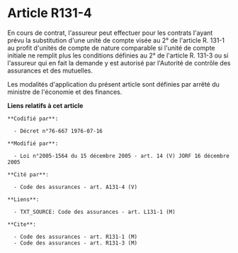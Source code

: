 # Article R131-4

En cours de contrat, l'assureur peut effectuer pour les contrats l'ayant prévu la substitution d'une unité de compte visée au
2° de l'article R. 131-1 au profit d'unités de compte de nature comparable si l'unité de compte initiale ne remplit plus les
conditions définies au 2° de l'article R. 131-3 ou si l'assureur qui en fait la demande y est autorisé par l'Autorité de
contrôle des assurances et des mutuelles.

Les modalités d'application du présent article sont définies par arrêté du ministre de l'économie et des finances.

**Liens relatifs à cet article**

	**Codifié par**:

	  - Décret n°76-667 1976-07-16

	**Modifié par**:

	  - Loi n°2005-1564 du 15 décembre 2005 - art. 14 (V) JORF 16 décembre 2005

	**Cité par**:

	  - Code des assurances - art. A131-4 (V)

	**Liens**:

	  - TXT_SOURCE: Code des assurances - art. L131-1 (M)

	**Cite**:

	  - Code des assurances - art. R131-1 (M)
	  - Code des assurances - art. R131-3 (M)
